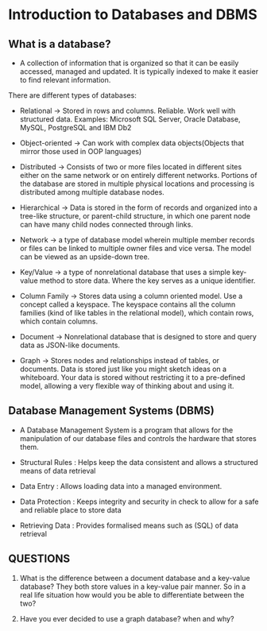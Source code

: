 # Introduction to Databases and DBMS

## What is a database?

- A collection of information that is organized so that it can be easily accessed, managed and updated. It is typically indexed to make it easier to find relevant information.

There are different types of databases:
- Relational -> Stored in rows and columns. Reliable. Work well with structured data. Examples: Microsoft SQL Server, Oracle Database, MySQL, PostgreSQL and IBM Db2

- Object-oriented -> Can work with complex data objects(Objects that mirror those used in OOP languages)

- Distributed -> Consists of two or more files located in different sites either on the same network or on entirely different networks. Portions of the database are stored in multiple physical locations and processing is distributed among multiple database nodes.

- Hierarchical -> Data is stored in the form of records and organized into a tree-like structure, or parent-child structure, in which one parent node can have many child nodes connected through links.

- Network -> a type of database model wherein multiple member records or files can be linked to multiple owner files and vice versa. The model can be viewed as an upside-down tree.

- Key/Value -> a type of nonrelational database that uses a simple key-value method to store data. Where the key serves as a unique identifier.

- Column Family -> Stores data using a column oriented model. Use a concept called a keyspace. The keyspace contains all the column families (kind of like tables in the relational model), which contain rows, which contain columns.

- Document -> Nonrelational database that is designed to store and query data as JSON-like documents.

- Graph -> Stores nodes and relationships instead of tables, or documents. Data is stored just like you might sketch ideas on a whiteboard. Your data is stored without restricting it to a pre-defined model, allowing a very flexible way of thinking about and using it.

## Database Management Systems (DBMS)

- A Database Management System is a program that allows for the manipulation of our database files and controls the hardware that stores them.

- Structural Rules : Helps keep the data consistent and allows a structured means of data retrieval

- Data Entry : Allows loading data into a managed environment.

- Data Protection : Keeps integrity and security in check to allow for a safe and reliable place to store data

- Retrieving Data : Provides formalised means such as (SQL) of data retrieval

## QUESTIONS

1. What is the difference between a document database and a key-value database? They both store values in a key-value pair manner. So in a real life situation how would you be able to differentiate between the two?

2. Have you ever decided to use a graph database? when and why?





